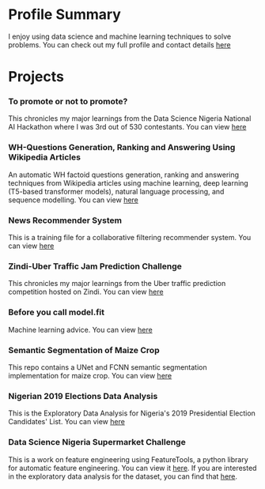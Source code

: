 # Profile Summary
I enjoy using data science and machine learning techniques to solve problems. You can check out my full profile and contact details [here](https://dehbaiyor.github.io/Profile/)

# Projects
### To promote or not to promote?
This chronicles my major learnings from the Data Science Nigeria National AI Hackathon where I was 3rd out of 530 contestants.
You can view [here](https://dehbaiyor.github.io/PromotionPrediction)

### WH-Questions Generation, Ranking and Answering Using Wikipedia Articles
An automatic WH factoid questions generation, ranking and answering techniques from Wikipedia articles using machine learning, deep learning (T5-based transformer models), natural language processing, and sequence modelling.
You can view [here](https://dehbaiyor.github.io/WH-QG-QA/)

### News Recommender System
This is a training file for a collaborative filtering recommender system. You can view [here](https://dehbaiyor.github.io/RecommenderSystem)

### Zindi-Uber Traffic Jam Prediction Challenge
This chronicles my major learnings from the Uber traffic prediction competition hosted on Zindi.
You can view [here](https://dehbaiyor.github.io/Zindi-Uber-Traffic-Jam-Competition)

### Before you call model.fit
Machine learning advice. You can view [here](https://www.kaggle.com/dehbaiyor/before-you-call-model-fit)

### Semantic Segmentation of Maize Crop
This repo contains a UNet and FCNN semantic segmentation implementation for maize crop. You can view [here](https://dehbaiyor.github.io/SemanticSeg)

### Nigerian 2019 Elections Data Analysis
This is the Exploratory Data Analysis for Nigeria's 2019 Presidential Election Candidates' List.
You can view [here](https://dehbaiyor.github.io/2019-Elections)

### Data Science Nigeria Supermarket Challenge
This is a work on feature engineering using FeatureTools, a python library for automatic feature engineering. You can view it [here](https://nbviewer.jupyter.org/github/Dehbaiyor/DSN-Supermarket-Challenge/blob/1485080d893f8c9060b75a2ccbea17fda11fb4d5/Supermarket%20Model.ipynb). If you are interested in the exploratory data analysis for the dataset, you can find that [here](https://github.com/Dehbaiyor/DSN-Supermarket-Challenge/blob/master/Supermarket%20EDA.ipynb).

